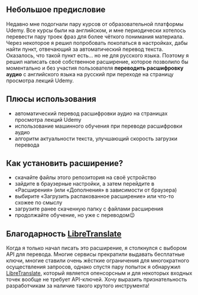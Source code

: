 ## Небольшое предисловие

Недавно мне подогнали пару курсов от образовательной платформы Udemy. Все курсы
были на английском, и мне периодически хотелось перевести пару троек фраз для
более чёткого понимания материала. Через некоторое я решил попробовать
покопаться в настройках, дабы найти пункт, отвечающий за автоматический перевод
текста. Оказалось, что такой пункт есть... но не для русского языка. Поэтому я
решил написать своё собственное расширение, которое позволило бы моментально и
без участия пользователя **переводить расшифровку аудио** с английского языка на
русский при переходе на страницу просмотра лекций Udemy.

## Плюсы использования

- автоматический перевод расшифровки аудио на страницах просмотра лекций Udemy
- использование машинного обучения при переводе расшифровки аудио
- алгоритм актуальности текста, улучшающий скорость загрузки перевода

## Как установить расширение?

- скачайте файлы этого репозитория на своё устройство
- зайдите в браузерные настройки, а затем перейдите в «Расширения» (или
  «Дополнения» в зависимости от браузера)
- выбирите «Загрузить распакованное расширение» или что-то схожее по смыслу
- загрузите ранее скаченную папку с файлами расширения
- продолжайте обучение, но уже с переводом😉

## Благодарность [LibreTranslate](https://libretranslate.com)

Когда я только начал писать это расширение, я столкнулся с выбором API для
перевода. Многие сервисы прекратили выдавать бесплатные ключи, многие ставили
очень жёсткие ограничения для многократного осуществления запросов, однако
спустя пару попыток я обнаружил [LibreTranslate](https://libretranslate.com),
который является опенсорсным и для некоторых входных точек вообще не требует
API-ключей. Хочу выразить признательность разработчикам за наличие такого
крутого инструмента!
